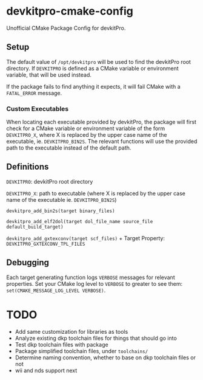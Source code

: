 # devkitpro-cmake-config
Unofficial CMake Package Config for devkitPro.

## Setup
The default value of `/opt/devkitpro` will be used to find the devkitPro root directory.
If `DEVKITPRO` is defined as a CMake variable or environment variable, that will be used instead.

If the package fails to find anything it expects, it will fail CMake with a `FATAL_ERROR` message.

### Custom Executables
When locating each executable provided by devkitPro, the package will first check for a CMake variable or environment 
variable of the form `DEVKITPRO_X`, where X is replaced by the upper case name of the executable, ie. `DEVKITPRO_BIN2S`. 
The relevant functions will use the provided path to the executable instead of the default path.

## Definitions
`DEVKITPRO`: devkitPro root directory

`DEVKITPRO_X`: path to executable (where X is replaced by the upper case name of the executable ie. `DEVKITPRO_BIN2S`)

`devkitpro_add_bin2s(target binary_files)`

`devkitpro_add_elf2dol(target dol_file_name source_file default_build_target)`

`devkitpro_add_gxtexconv(target scf_files)` + Target Property: `DEVKITPRO_GXTEXCONV_TPL_FILES`

## Debugging

Each target generating function logs `VERBOSE` messages for relevant properties. Set your CMake log level to `VERBOSE` to greater
to see them: `set(CMAKE_MESSAGE_LOG_LEVEL VERBOSE)`.

# TODO
- Add same customization for libraries as tools
- Analyze existing dkp toolchain files for things that should go into
- Test dkp toolchain files with package
- Package simplified toolchain files, under `toolchains/`
- Determine naming convention, whether to base on dkp toolchain files or not
- wii and nds support next
